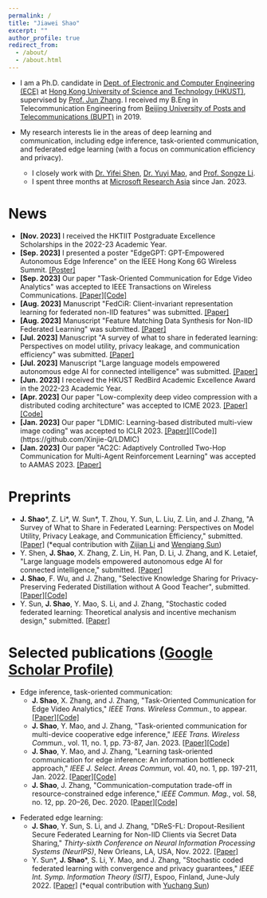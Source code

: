 ```yaml
---
permalink: /
title: "Jiawei Shao"
excerpt: ""
author_profile: true
redirect_from: 
  - /about/
  - /about.html
---
```


<!-- This is the front page of a website that is powered by the [academicpages template](https://github.com/academicpages/academicpages.github.io) and hosted on GitHub pages. [GitHub pages](https://pages.github.com) is a free service in which websites are built and hosted from code and data stored in a GitHub repository, automatically updating when a new commit is made to the respository. This template was forked from the [Minimal Mistakes Jekyll Theme](https://mmistakes.github.io/minimal-mistakes/) created by Michael Rose, and then extended to support the kinds of content that academics have: publications, talks, teaching, a portfolio, blog posts, and a dynamically-generated CV. You can fork [this repository](https://github.com/academicpages/academicpages.github.io) right now, modify the configuration and markdown files, add your own PDFs and other content, and have your own site for free, with no ads! An older version of this template powers my own personal website at [stuartgeiger.com](http://stuartgeiger.com), which uses [this Github repository](https://github.com/staeiou/staeiou.github.io). -->

- I am a Ph.D. candidate in [Dept. of Electronic and Computer Engineering (ECE)](https://ece.hkust.edu.hk/) at [Hong Kong University of Science and Technology (HKUST)](https://hkust.edu.hk/), supervised by [Prof. Jun Zhang](https://eejzhang.people.ust.hk/). I received my B.Eng in Telecommunication Engineering from [Beijing University of Posts and Telecommunications (BUPT)](https://www.bupt.edu.cn/) in 2019.

- My research interests lie in the areas of deep learning and communication, including edge inference, task-oriented communication, and federated edge learning (with a focus on communication efficiency and privacy). 
	- I closely work with [Dr.	 Yifei Shen](https://www.microsoft.com/en-us/research/people/yifeishen/), [Dr. Yuyi Mao](https://sites.google.com/site/ymaoust), and [Prof. Songze Li](https://songzli.github.io/).
	- I spent three months at [Microsoft Research Asia](https://www.microsoft.com/en-us/research/lab/microsoft-research-asia/) since Jan. 2023.

<!-- particularly in

including edge AI, task-oriented communication,
 -->
<!-- general area of machine learning and wireless communication, particularly in learning theory, high-dimensional data analysis, non-convex optimization and applications in the future wireless network.
 -->
<!-- Short Bio
======
I ...
 -->

<!-- News
======
- [Apr., 2022] One paper on coded computing and federated learning are accepted to ISIT 2022:  -->

# News

- **[Nov. 2023]** I received the HKTIIT Postgraduate Excellence Scholarships in the 2022-23 Academic Year.
- **[Sep. 2023]** I presented a poster "EdgeGPT: GPT-Empowered Autonomous Edge Inference" on the IEEE Hong Kong 6G Wireless Summit. [[Poster]](https://github.com/shaojiawei07/shaojiawei07.github.io/tree/main/images/Jiawei_Poster_EdgeGPT.pdf)
- **[Sep. 2023]** Our paper "Task-Oriented Communication for Edge Video Analytics" was accepted to IEEE Transactions on Wireless Communications. [[Paper]](https://arxiv.org/abs/2211.14049)[[Code]](https://github.com/shaojiawei07/TOCOM-TEM)
- **[Aug. 2023]** Manuscript "FedCiR: Client-invariant representation learning for federated non-IID features" was submitted. [[Paper]](https://arxiv.org/abs/2308.15786)
- **[Aug. 2023]** Manuscript "Feature Matching Data Synthesis for Non-IID Federated Learning" was submitted. [[Paper]](https://arxiv.org/abs/2308.04761)
- **[Jul. 2023]** Manuscript "A survey of what to share in federated learning: Perspectives on model utility, privacy leakage, and communication efficiency" was submitted. [[Paper]](https://arxiv.org/abs/2307.10655)
- **[Jul. 2023]** Manuscript "Large language models empowered autonomous edge AI for connected intelligence" was submitted. [[Paper]](https://arxiv.org/pdf/2307.02779.pdf)
- **[Jun. 2023]** I received the HKUST RedBird Academic Excellence Award in the 2022-23 Academic Year.
- **[Apr. 2023]** Our paper "Low-complexity deep video compression with a distributed coding architecture" was accepted to ICME 2023. [[Paper]](https://arxiv.org/abs/2303.11599)[[Code]](https://github.com/Xinjie-Q/Distributed-DVC)
- **[Jan. 2023]** Our paper "LDMIC: Learning-based distributed multi-view image coding" was accepted to ICLR 2023. [[Paper]](https://openreview.net/forum?id=ILQVw4cA5F9&referrer=%5BAuthor%20Console%5D(%2Fgroup%3Fid%3DICLR.cc%2F2023%2FConference%2FAuthors%23your-submissions))[[Code]](https://github.com/Xinjie-Q/LDMIC)
- **[Jan. 2023]** Our paper "AC2C: Adaptively Controlled Two-Hop Communication for Multi-Agent Reinforcement Learning" was accepted to AAMAS 2023. [[Paper]](https://arxiv.org/abs/2302.12515)



# Preprints

- **J. Shao**\*, Z. Li\*, W. Sun\*, T. Zhou, Y. Sun, L. Liu, Z. Lin, and J. Zhang, "A Survey of What to Share in Federated Learning: Perspectives on Model Utility, Privacy Leakage, and Communication Efficiency," submitted. [[Paper]](https://arxiv.org/abs/2307.10655) (\*equal contribution with [Zijian Li](https://scholar.google.com/citations?user=ocn7vOMAAAAJ&hl=en) and [Wenqiang Sun](https://github.com/wenqsun))
- Y. Shen, **J. Shao**, X. Zhang, Z. Lin, H. Pan, D. Li, J. Zhang, and K. Letaief, "Large language models empowered autonomous edge AI for connected intelligence," submitted. [[Paper]](https://arxiv.org/pdf/2307.02779.pdf)
- **J. Shao**, F. Wu, and J. Zhang, "Selective Knowledge Sharing for Privacy-Preserving Federated Distillation without A Good Teacher", submitted. [[Paper]](https://arxiv.org/abs/2304.01731)[[Code]](https://github.com/shaojiawei07/Selective-FD)
- Y. Sun, **J. Shao**, Y. Mao, S. Li, and J. Zhang, "Stochastic coded federated learning: Theoretical analysis and incentive mechanism design," submitted. [[Paper]](https://arxiv.org/abs/2211.04132)



# Selected publications [(Google Scholar Profile)](https://scholar.google.com/citations?user=p26zthIAAAAJ&hl=en)


- Edge inference, task-oriented communication:
	- **J. Shao**, X. Zhang, and J. Zhang, "Task-Oriented Communication for Edge Video Analytics," *IEEE Trans. Wireless Commun.*, to appear. [[Paper]](https://arxiv.org/abs/2211.14049)[[Code]](https://github.com/shaojiawei07/TOCOM-TEM)
	- **J. Shao**, Y. Mao, and J. Zhang, "Task-oriented communication for multi-device cooperative edge inference," *IEEE Trans. Wireless Commun.*, vol. 11, no. 1, pp. 73-87, Jan. 2023. [[Paper]](https://arxiv.org/abs/2109.00172)[[Code]](https://github.com/shaojiawei07/VDDIB-SR)
	- **J. Shao**, Y. Mao, and J. Zhang, "Learning task-oriented communication for edge inference: An information bottleneck approach," *IEEE J. Select. Areas Commun*, vol. 40, no. 1, pp. 197-211, Jan. 2022. [[Paper]](https://arxiv.org/abs/2102.04170)[[Code]](https://github.com/shaojiawei07/VL-VFE)
	- **J. Shao**, J. Zhang, "Communication-computation trade-off in resource-constrained edge inference," *IEEE Commun. Mag.*, vol. 58, no. 12, pp. 20–26, Dec. 2020. [[Paper]](https://arxiv.org/abs/2006.02166)[[Code]](https://github.com/shaojiawei07/Edge_Inference_three-step_framework)

<!-- 
**J. Shao**, J. Zhang, "BottleNet++: An end-to-end approach for feature compression in device-edge co-inference systems," in *Proc. IEEE Int. Conf. Commun. (ICC) Workshop on Edge Machine Learning for 5G Mobile Networks and Beyond*, Dublin, Ireland, Jun. 2020. [[Paper]](https://arxiv.org/abs/1910.14315)
X. Zhang, **J. Shao**, Y. Mao, and J. Zhang, "Communication-computation efficient device-edge co-inference via AutoML," *IEEE Globecom*, Madrid, Spain, Dec. 2021. [[Paper]](https://arxiv.org/abs/2108.13009)
**J. Shao**, H. Zhang, Y. Mao, and J. Zhang, "Branchy-GNN: a device-edge co-inference framework for efficient point cloud processing," in *Proc. IEEE Int. Conf. Acoust. Speech Signal Process. (ICASSP)*, Toronto, Ontario, Canada, Jun. 2021. [[Paper]](https://arxiv.org/abs/2011.02422)
 -->

- Federated edge learning:
	- **J. Shao**, Y. Sun, S. Li, and J. Zhang, "DReS-FL: Dropout-Resilient Secure Federated Learning for Non-IID Clients via Secret Data Sharing," *Thirty-sixth Conference on Neural Information Processing Systems (NeurIPS)*, New Orleans, LA, USA, Nov. 2022. [[Paper]](https://arxiv.org/pdf/2210.02680.pdf)
	- Y. Sun\*, **J. Shao**\*, S. Li, Y. Mao, and J. Zhang, "Stochastic coded federated learning with convergence and privacy guarantees," *IEEE Int. Symp. Information Theory (ISIT)*, Espoo, Finland, June-July 2022. [[Paper]](https://arxiv.org/abs/2201.10092) (\*equal contribution with [Yuchang Sun](https://hiyuchang.github.io/))


<!-- 
Y. Sun, **J. Shao**, Y. Mao, and J. Zhang, "Asynchronous semi-decentralized federated edge learning for heterogenous clients," *IEEE Int. Conf. Commun. (ICC)*, Seoul, South Korea, May 2022. [[Paper]](https://arxiv.org/abs/2112.04737)
Y. Sun, **J. Shao**, Y. Mao, J. Wang, and J. Zhang, "Semi-decentralized federated edge learning for fast convergence on non-IID data," *IEEE Wireless Commun. Networking Conf. (WCNC)*, Austin, TX, USA, Apr. 2022. [[Paper]](https://arxiv.org/abs/2104.12678)[[Slides]](https://hiyuchang.github.io/assets/slides/SD-FEEL_2022WCNC.pdf)
Z. Li, **J. Shao**, J. Wang, Y. Mao, and J. Zhang, "Federated Learning with GAN-based Data Synthesis for Non-IID Clients," *Int. Workshop Trustworthy Federated Learn. Conjunction IJCAI 2022 (FL-IJCAI'22)*, Vienna, Austria, Jul. 2022. [[Paper]](https://arxiv.org/abs/2206.05507)
 -->
 

<!-- Like many other Jekyll-based GitHub Pages templates, academicpages makes you separate the website's content from its form. The content & metadata of your website are in structured markdown files, while various other files constitute the theme, specifying how to transform that content & metadata into HTML pages. You keep these various markdown (.md), YAML (.yml), HTML, and CSS files in a public GitHub repository. Each time you commit and push an update to the repository, the [GitHub pages](https://pages.github.com/) service creates static HTML pages based on these files, which are hosted on GitHub's servers free of charge. -->

<!-- Many of the features of dynamic content management systems (like Wordpress) can be achieved in this fashion, using a fraction of the computational resources and with far less vulnerability to hacking and DDoSing. You can also modify the theme to your heart's content without touching the content of your site. If you get to a point where you've broken something in Jekyll/HTML/CSS beyond repair, your markdown files describing your talks, publications, etc. are safe. You can rollback the changes or even delete the repository and start over -- just be sure to save the markdown files! Finally, you can also write scripts that process the structured data on the site, such as [this one](https://github.com/academicpages/academicpages.github.io/blob/master/talkmap.ipynb) that analyzes metadata in pages about talks to display [a map of every location you've given a talk](https://academicpages.github.io/talkmap.html). -->

<!-- Getting started
======
1. Register a GitHub account if you don't have one and confirm your e-mail (required!)
1. Fork [this repository](https://github.com/academicpages/academicpages.github.io) by clicking the "fork" button in the top right. 
1. Go to the repository's settings (rightmost item in the tabs that start with "Code", should be below "Unwatch"). Rename the repository "[your GitHub username].github.io", which will also be your website's URL.
1. Set site-wide configuration and create content & metadata (see below -- also see [this set of diffs](http://archive.is/3TPas) showing what files were changed to set up [an example site](https://getorg-testacct.github.io) for a user with the username "getorg-testacct")
1. Upload any files (like PDFs, .zip files, etc.) to the files/ directory. They will appear at https://[your GitHub username].github.io/files/example.pdf.  
1. Check status by going to the repository settings, in the "GitHub pages" section -->

<!-- Site-wide configuration
------
The main configuration file for the site is in the base directory in [_config.yml](https://github.com/academicpages/academicpages.github.io/blob/master/_config.yml), which defines the content in the sidebars and other site-wide features. You will need to replace the default variables with ones about yourself and your site's github repository. The configuration file for the top menu is in [_data/navigation.yml](https://github.com/academicpages/academicpages.github.io/blob/master/_data/navigation.yml). For example, if you don't have a portfolio or blog posts, you can remove those items from that navigation.yml file to remove them from the header. 

Create content & metadata
------
For site content, there is one markdown file for each type of content, which are stored in directories like _publications, _talks, _posts, _teaching, or _pages. For example, each talk is a markdown file in the [_talks directory](https://github.com/academicpages/academicpages.github.io/tree/master/_talks). At the top of each markdown file is structured data in YAML about the talk, which the theme will parse to do lots of cool stuff. The same structured data about a talk is used to generate the list of talks on the [Talks page](https://academicpages.github.io/talks), each [individual page](https://academicpages.github.io/talks/2012-03-01-talk-1) for specific talks, the talks section for the [CV page](https://academicpages.github.io/cv), and the [map of places you've given a talk](https://academicpages.github.io/talkmap.html) (if you run this [python file](https://github.com/academicpages/academicpages.github.io/blob/master/talkmap.py) or [Jupyter notebook](https://github.com/academicpages/academicpages.github.io/blob/master/talkmap.ipynb), which creates the HTML for the map based on the contents of the _talks directory). -->

<!-- **Markdown generator**

I have also created [a set of Jupyter notebooks](https://github.com/academicpages/academicpages.github.io/tree/master/markdown_generator
) that converts a CSV containing structured data about talks or presentations into individual markdown files that will be properly formatted for the academicpages template. The sample CSVs in that directory are the ones I used to create my own personal website at stuartgeiger.com. My usual workflow is that I keep a spreadsheet of my publications and talks, then run the code in these notebooks to generate the markdown files, then commit and push them to the GitHub repository.

How to edit your site's GitHub repository
------
Many people use a git client to create files on their local computer and then push them to GitHub's servers. If you are not familiar with git, you can directly edit these configuration and markdown files directly in the github.com interface. Navigate to a file (like [this one](https://github.com/academicpages/academicpages.github.io/blob/master/_talks/2012-03-01-talk-1.md) and click the pencil icon in the top right of the content preview (to the right of the "Raw | Blame | History" buttons). You can delete a file by clicking the trashcan icon to the right of the pencil icon. You can also create new files or upload files by navigating to a directory and clicking the "Create new file" or "Upload files" buttons. 

Example: editing a markdown file for a talk
![Editing a markdown file for a talk](/images/editing-talk.png)

For more info
------
More info about configuring academicpages can be found in [the guide](https://academicpages.github.io/markdown/). The [guides for the Minimal Mistakes theme](https://mmistakes.github.io/minimal-mistakes/docs/configuration/) (which this theme was forked from) might also be helpful.
 -->

